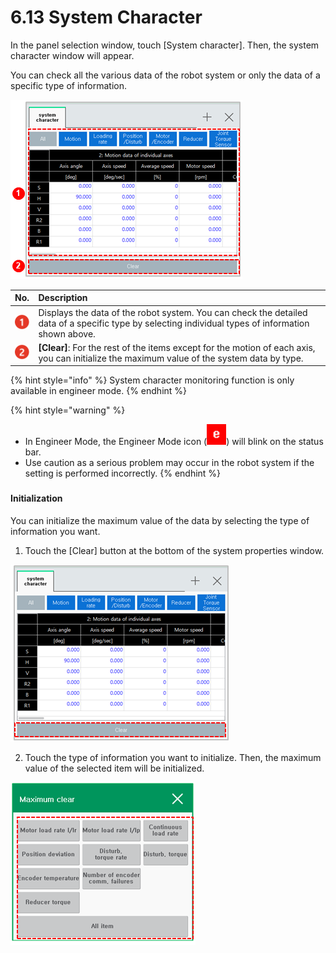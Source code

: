# 6.13 System Character

In the panel selection window, touch \[System character\]. Then, the system character window will appear. 

You can check all the various data of the robot system or only the data of a specific type of information.

![Figure 44 System character](../_assets/image_441.png)

| No. | Description |
| :--- | :--- |
| ![](../_assets/c1.png) | Displays the data of the robot system. You can check the detailed data of a specific type by selecting individual types of information shown above. |
| ![](../_assets/c2.png) | **\[Clear\]**: For the rest of the items except for the motion of each axis, you can initialize the maximum value of the system data by type. |

{% hint style="info" %}
System character monitoring function is only available in engineer mode.
{% endhint %}

{% hint style="warning" %}
* In Engineer Mode, the Engineer Mode icon \(![](../_assets/eng-mode.png)\) will blink on the status bar.
* Use caution as a serious problem may occur in the robot system if the setting is performed incorrectly.
{% endhint %}

### 

#### Initialization

You can initialize the maximum value of the data by selecting the type of information you want.

1.	Touch the \[Clear\] button at the bottom of the system properties window.

![](../_assets/image_420.png)

2.	Touch the type of information you want to initialize. Then, the maximum value of the selected item will be initialized.

![](../_assets/image_421.png)

